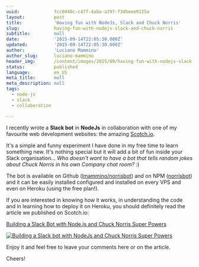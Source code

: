 ```yaml
---
uuid:             fcc6040c-c47f-4aba-a397-f3dbeee9125a
layout:           post
title:            'Having fun with NodeJs, Slack and Chuck Norris'
slug:             having-fun-with-nodejs-slack-and-chuck-norris
subtitle:         null
date:             '2015-09-14T22:05:30.000Z'
updated:          '2015-09-14T22:05:30.000Z'
author:           'Luciano Mammino'
author_slug:      luciano-mammino
header_img:       /content/images/2015/09/having-fun-with-nodejs-slack-and-chuck-norris.jpg
status:           published
language:         en_US
meta_title:       null
meta_description: null
tags:
  - node-js
  - slack
  - collaboration

---
```


I recently wrote a **Slack bot** in **NodeJs** in collaboration with one of my favourite web development websites: the amazing [Scotch.io](https://scotch.io).

It's a simple and funny experiment I have done in my free time to learn something new. It's nothing special but it will add a bit of fun inside your Slack organisation... *Who doesn't want to have a bot that tells random jokes about Chuck Norris in his own Company chat room?* :)

The bot is available on Github ([lmammino/norrisbot](https://github.com/lmammino/norrisbot)) and on NPM ([norrisbot](https://www.npmjs.com/package/norrisbot)) and it can be easily installed configured and installed on every VPS and even on Heroku (using the free plan!).

If you are interested in knowing how it works, in understanding the code and in learning how to deploy it on Heroku, you should definitely read the article we published on Scotch.io:

[Building a Slack Bot with Node.js and Chuck Norris Super Powers](https://scotch.io/tutorials/building-a-slack-bot-with-node-js-and-chuck-norris-super-powers)

[![Building a Slack bot with NodeJs and Chuck Norris Super Powers](/content/images/2015/09/slacker.png)](https://scotch.io/tutorials/building-a-slack-bot-with-node-js-and-chuck-norris-super-powers)

Enjoy it and feel free to leave your comments here or on the article.

Cheers!
